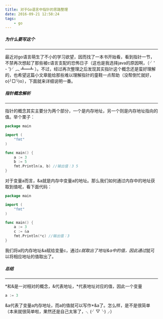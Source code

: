 ```yaml
---
title: 对于Go语言中指针的思路整理
date: 2016-09-21 12:58:24
tags: 
    - go
---
```

#####  为什么要写这个 
***  
最近对go语言萌生了不小的学习欲望，因而找了一本书开始看，看到指针一节，不禁再次想起了那些被c语言支配的恐怖日子（这也是我选择java的原因啊，（╯' - ')╯︵ ┻━┻ ）。不过，经过再次整理之后发现其实指针这个概念还是蛮好理解的，也希望这篇小文章能给那些难以理解指针的童鞋一点帮助（没帮倒忙就好，o(╯□╰)o），下面就来详细说明一番。

##### 指针概念解析  
*** 
指针的概念其实主要分为两个部分，一个是内存地址，另一个则是内存地址指向的值。举个栗子：  
```go
package main

import (
	"fmt"
)

func main() {
	a := 3
	b := 5
	fmt.Println(a, b) //输出值：3 5
}
```
<!--more-->

对于变量a而言，&a就是内存中变量a的地址。那么我们如何通过内存中的地址获取到值呢，看下面代码：   
```go
package main

import (
	"fmt"
)

func main() {
	a := 3
	c := &a
	fmt.Println(*c) //输出值：3
}
```
我们将a的内存地址&a赋给变量c，通过*c就取出了地址&a中的值，因此通过*就可以将相应地址的值取出了。

##### 总结 
*** 
*和&是一对相对的概念，&代表地址，*代表地址对应的值，因此一个变量
```go
a := 3
```
&a代表了变量a内存地址，而a的值就可以写作*&a了。怎么样，是不是很简单（本来就很简单啦，果然还是自己太笨了，╮(╯▽╰)╭）